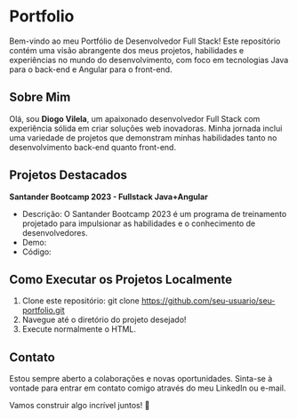# Portfolio
 
Bem-vindo ao meu Portfólio de Desenvolvedor Full Stack! Este repositório contém uma visão abrangente dos meus projetos, habilidades e experiências no mundo do desenvolvimento, com foco em tecnologias Java para o back-end e Angular para o front-end.

## Sobre Mim
Olá, sou **Diogo Vilela**, um apaixonado desenvolvedor Full Stack com experiência sólida em criar soluções web inovadoras. Minha jornada inclui uma variedade de projetos que demonstram minhas habilidades tanto no desenvolvimento back-end quanto front-end.

## Projetos Destacados
**Santander Bootcamp 2023 - Fullstack Java+Angular**
- Descrição: O Santander Bootcamp 2023 é um programa de treinamento projetado para impulsionar as habilidades e o conhecimento de desenvolvedores.
- Demo: <a href="https://diogovilela12.github.io/site-Santander-Bootcamp/"> </a>
- Código: <a href="https://github.com/DiogoVilela12/santander-BootCamp"> </a>

## Como Executar os Projetos Localmente
1. Clone este repositório: git clone https://github.com/seu-usuario/seu-portfolio.git
2. Navegue até o diretório do projeto desejado!
3. Execute normalmente o HTML.

## Contato
Estou sempre aberto a colaborações e novas oportunidades. Sinta-se à vontade para entrar em contato comigo através do meu LinkedIn ou e-mail.

Vamos construir algo incrível juntos! 🚀
